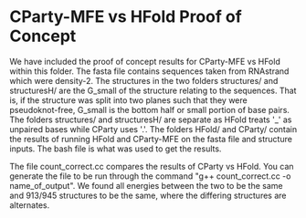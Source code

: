 # CParty-MFE vs HFold Proof of Concept

We have included the proof of concept results for CParty-MFE vs HFold within this folder. The fasta file contains sequences taken from RNAstrand which were density-2. The structures in the two folders structures/ and structuresH/ are the G_small of the structure relating to the sequences. That is, if the structure was split into two planes such that they were pseudoknot-free, G_small is the bottom half or small portion of base pairs. The folders structures/ and structuresH/ are separate as HFold treats '_' as unpaired bases while CParty uses '.'. The folders HFold/ and CParty/ contain the results of running HFold and CParty-MFE on the fasta file and structure inputs. The bash file is what was used to get the results.

The file count_correct.cc compares the results of CParty vs HFold. You can generate the file to be run through the command "g++ count_correct.cc -o name_of_output". We found all energies between the two to be the same and 913/945 structures to be the same, where the differing structures are alternates.